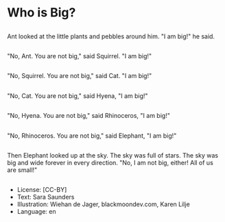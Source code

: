 # Who is Big?

##
Ant looked at the little
plants and pebbles
around him. "I am big!"
he said.

##
"No, Ant. You are not
big," said Squirrel. "I am
big!"

##
"No, Squirrel. You are
not big," said Cat. "I am
big!"

##
"No, Cat. You are not
big," said Hyena, "I am
big!"

##
"No, Hyena. You are not
big," said Rhinoceros, "I
am big!"

##
"No, Rhinoceros. You
are not big," said
Elephant, "I am big!"

##
Then Elephant looked
up at the sky. The sky
was full of stars. The
sky was big and wide
forever in every
direction. "No, I am not
big, either! All of us are
small!"

##
* License: [CC-BY]
* Text: Sara Saunders
* Illustration: Wiehan de Jager, blackmoondev.com, Karen Lilje
* Language: en
